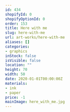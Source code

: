 ```yaml
---
id: 434
shopifyId: 0
shopifyOptionId: 0
order: 153
title: Here with me
slug: here-with-me
url: art-works/here-with-me
aliases: []
categories:
- graphics
inStock: false
isVisible: false
location: ""
height: 70
width: 50
date: 2020-01-01T00:00:00Z
materials:
- ink
- paper
price: -1
mainImage: here_with_me.jpg
---
```

